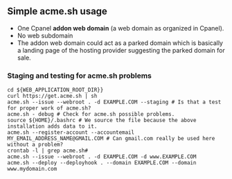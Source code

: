 ## Simple acme.sh usage

* One Cpanel **addon web domain** (a web domain as organized in Cpanel).
* No web subdomain
* The addon web domain could act as a parked domain which is basically a landing page of the hosting provider suggesting the parked domain for sale. 

### Staging and testing for acme.sh problems

```shell
cd ${WEB_APPLICATION_ROOT_DIR}}
curl https://get.acme.sh | sh
acme.sh --issue --webroot . -d EXAMPLE.COM --staging # Is that a test for proper work of acme.sh?
acme.sh - debug # Check for acme.sh possible problems.
source ${HOME}/.bashrc # We source the file because the above installation adds data to it.
acme.sh --register-account --accountemail MY_EMAIL_ADDRESS_NAME@GMAIL.COM # Can gmail.com really be used here without a problem?
crontab -l | grep acme.sh#
acme.sh --issue --webroot . -d EXAMPLE.COM -d www.EXAMPLE.COM
acme.sh --deploy --deployhook . --domain EXAMPLE.COM --domain www.mydomain.com
```
